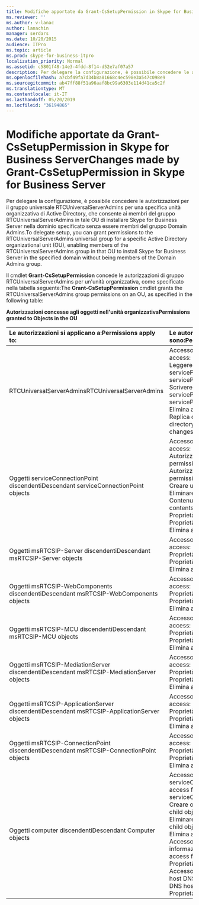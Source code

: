 ```yaml
---
title: Modifiche apportate da Grant-CsSetupPermission in Skype for Business Server
ms.reviewer: ''
ms.author: v-lanac
author: lanachin
manager: serdars
ms.date: 10/20/2015
audience: ITPro
ms.topic: article
ms.prod: skype-for-business-itpro
localization_priority: Normal
ms.assetid: c5801f48-14e3-4fdd-8f14-d52e7af07a57
description: Per delegare la configurazione, è possibile concedere le autorizzazioni per il gruppo universale RTCUniversalServerAdmins per una specifica unità organizzativa di Active Directory, che consente ai membri del gruppo RTCUniversalServerAdmins in tale OU di installare Skype for Business Server nella dominio specificato senza essere membri del gruppo Domain Admins.
ms.openlocfilehash: a7cbf49fa7d34b8a81668c4ec598e3a547c098e9
ms.sourcegitcommit: ab47ff88f51a96aaf8bc99a6303e114d41ca5c2f
ms.translationtype: MT
ms.contentlocale: it-IT
ms.lasthandoff: 05/20/2019
ms.locfileid: "36194865"
---
```

# <a name="changes-made-by-grant-cssetuppermission-in-skype-for-business-server"></a><span data-ttu-id="19f9b-103">Modifiche apportate da Grant-CsSetupPermission in Skype for Business Server</span><span class="sxs-lookup"><span data-stu-id="19f9b-103">Changes made by Grant-CsSetupPermission in Skype for Business Server</span></span>
 
<span data-ttu-id="19f9b-104">Per delegare la configurazione, è possibile concedere le autorizzazioni per il gruppo universale RTCUniversalServerAdmins per una specifica unità organizzativa di Active Directory, che consente ai membri del gruppo RTCUniversalServerAdmins in tale OU di installare Skype for Business Server nella dominio specificato senza essere membri del gruppo Domain Admins.</span><span class="sxs-lookup"><span data-stu-id="19f9b-104">To delegate setup, you can grant permissions to the RTCUniversalServerAdmins universal group for a specific Active Directory organizational unit (OU), enabling members of the RTCUniversalServerAdmins group in that OU to install Skype for Business Server in the specified domain without being members of the Domain Admins group.</span></span> 
  
<span data-ttu-id="19f9b-105">Il cmdlet **Grant-CsSetupPermission** concede le autorizzazioni di gruppo RTCUniversalServerAdmins per un'unità organizzativa, come specificato nella tabella seguente:</span><span class="sxs-lookup"><span data-stu-id="19f9b-105">The **Grant-CsSetupPermission** cmdlet grants the RTCUniversalServerAdmins group permissions on an OU, as specified in the following table:</span></span>
  
<span data-ttu-id="19f9b-106">**Autorizzazioni concesse agli oggetti nell'unità organizzativa**</span><span class="sxs-lookup"><span data-stu-id="19f9b-106">**Permissions granted to Objects in the OU**</span></span>

|<span data-ttu-id="19f9b-107">**Le autorizzazioni si applicano a:**</span><span class="sxs-lookup"><span data-stu-id="19f9b-107">**Permissions apply to:**</span></span>|<span data-ttu-id="19f9b-108">**Le autorizzazioni concesse sono:**</span><span class="sxs-lookup"><span data-stu-id="19f9b-108">**Permissions granted are:**</span></span>|
|:-----|:-----|
|<span data-ttu-id="19f9b-109">RTCUniversalServerAdmins</span><span class="sxs-lookup"><span data-stu-id="19f9b-109">RTCUniversalServerAdmins</span></span>  <br/> | <span data-ttu-id="19f9b-110">Accesso speciale:</span><span class="sxs-lookup"><span data-stu-id="19f9b-110">Special access:</span></span> <br/>  <span data-ttu-id="19f9b-111">Leggere servicePrincipalName</span><span class="sxs-lookup"><span data-stu-id="19f9b-111">Read servicePrincipalName</span></span> <br/>  <span data-ttu-id="19f9b-112">Scrivere servicePrincipalName</span><span class="sxs-lookup"><span data-stu-id="19f9b-112">Write servicePrincipalName</span></span> <br/>  <span data-ttu-id="19f9b-113">Elimina albero</span><span class="sxs-lookup"><span data-stu-id="19f9b-113">Delete tree</span></span> <br/>  <span data-ttu-id="19f9b-114">Replica delle modifiche della directory</span><span class="sxs-lookup"><span data-stu-id="19f9b-114">Replicating directory changes</span></span> <br/> |
|<span data-ttu-id="19f9b-115">Oggetti serviceConnectionPoint discendenti</span><span class="sxs-lookup"><span data-stu-id="19f9b-115">Descendant serviceConnectionPoint objects</span></span>  <br/> | <span data-ttu-id="19f9b-116">Accesso speciale:</span><span class="sxs-lookup"><span data-stu-id="19f9b-116">Special access:</span></span> <br/>  <span data-ttu-id="19f9b-117">Autorizzazioni di lettura</span><span class="sxs-lookup"><span data-stu-id="19f9b-117">Read permissions</span></span> <br/>  <span data-ttu-id="19f9b-118">Autorizzazioni di scrittura</span><span class="sxs-lookup"><span data-stu-id="19f9b-118">Write permissions</span></span> <br/>  <span data-ttu-id="19f9b-119">Creare un bambino</span><span class="sxs-lookup"><span data-stu-id="19f9b-119">Create child</span></span> <br/>  <span data-ttu-id="19f9b-120">Eliminare il bambino</span><span class="sxs-lookup"><span data-stu-id="19f9b-120">Delete child</span></span> <br/>  <span data-ttu-id="19f9b-121">Contenuto dell'elenco</span><span class="sxs-lookup"><span data-stu-id="19f9b-121">List contents</span></span> <br/>  <span data-ttu-id="19f9b-122">Proprietà Write</span><span class="sxs-lookup"><span data-stu-id="19f9b-122">Write property</span></span> <br/>  <span data-ttu-id="19f9b-123">Proprietà Read</span><span class="sxs-lookup"><span data-stu-id="19f9b-123">Read property</span></span> <br/>  <span data-ttu-id="19f9b-124">Elimina albero</span><span class="sxs-lookup"><span data-stu-id="19f9b-124">Delete tree</span></span> <br/> |
|<span data-ttu-id="19f9b-125">Oggetti msRTCSIP-Server discendenti</span><span class="sxs-lookup"><span data-stu-id="19f9b-125">Descendant msRTCSIP-Server objects</span></span>  <br/> | <span data-ttu-id="19f9b-126">Accesso speciale:</span><span class="sxs-lookup"><span data-stu-id="19f9b-126">Special access:</span></span> <br/>  <span data-ttu-id="19f9b-127">Proprietà Write</span><span class="sxs-lookup"><span data-stu-id="19f9b-127">Write property</span></span> <br/>  <span data-ttu-id="19f9b-128">Proprietà Read</span><span class="sxs-lookup"><span data-stu-id="19f9b-128">Read property</span></span> <br/>  <span data-ttu-id="19f9b-129">Elimina albero</span><span class="sxs-lookup"><span data-stu-id="19f9b-129">Delete tree</span></span> <br/> |
|<span data-ttu-id="19f9b-130">Oggetti msRTCSIP-WebComponents discendenti</span><span class="sxs-lookup"><span data-stu-id="19f9b-130">Descendant msRTCSIP-WebComponents objects</span></span>  <br/> | <span data-ttu-id="19f9b-131">Accesso speciale:</span><span class="sxs-lookup"><span data-stu-id="19f9b-131">Special access:</span></span> <br/>  <span data-ttu-id="19f9b-132">Proprietà Write</span><span class="sxs-lookup"><span data-stu-id="19f9b-132">Write property</span></span> <br/>  <span data-ttu-id="19f9b-133">Proprietà Read</span><span class="sxs-lookup"><span data-stu-id="19f9b-133">Read property</span></span> <br/>  <span data-ttu-id="19f9b-134">Elimina albero</span><span class="sxs-lookup"><span data-stu-id="19f9b-134">Delete tree</span></span> <br/> |
|<span data-ttu-id="19f9b-135">Oggetti msRTCSIP-MCU discendenti</span><span class="sxs-lookup"><span data-stu-id="19f9b-135">Descendant msRTCSIP-MCU objects</span></span>  <br/> | <span data-ttu-id="19f9b-136">Accesso speciale:</span><span class="sxs-lookup"><span data-stu-id="19f9b-136">Special access:</span></span> <br/>  <span data-ttu-id="19f9b-137">Proprietà Write</span><span class="sxs-lookup"><span data-stu-id="19f9b-137">Write property</span></span> <br/>  <span data-ttu-id="19f9b-138">Proprietà Read</span><span class="sxs-lookup"><span data-stu-id="19f9b-138">Read property</span></span> <br/>  <span data-ttu-id="19f9b-139">Elimina albero</span><span class="sxs-lookup"><span data-stu-id="19f9b-139">Delete tree</span></span> <br/> |
|<span data-ttu-id="19f9b-140">Oggetti msRTCSIP-MediationServer discendenti</span><span class="sxs-lookup"><span data-stu-id="19f9b-140">Descendant msRTCSIP-MediationServer objects</span></span>  <br/> | <span data-ttu-id="19f9b-141">Accesso speciale:</span><span class="sxs-lookup"><span data-stu-id="19f9b-141">Special access:</span></span> <br/>  <span data-ttu-id="19f9b-142">Proprietà Write</span><span class="sxs-lookup"><span data-stu-id="19f9b-142">Write property</span></span> <br/>  <span data-ttu-id="19f9b-143">Proprietà Read</span><span class="sxs-lookup"><span data-stu-id="19f9b-143">Read property</span></span> <br/>  <span data-ttu-id="19f9b-144">Elimina albero</span><span class="sxs-lookup"><span data-stu-id="19f9b-144">Delete tree</span></span> <br/> |
|<span data-ttu-id="19f9b-145">Oggetti msRTCSIP-ApplicationServer discendenti</span><span class="sxs-lookup"><span data-stu-id="19f9b-145">Descendant msRTCSIP-ApplicationServer objects</span></span>  <br/> | <span data-ttu-id="19f9b-146">Accesso speciale:</span><span class="sxs-lookup"><span data-stu-id="19f9b-146">Special access:</span></span> <br/>  <span data-ttu-id="19f9b-147">Proprietà Write</span><span class="sxs-lookup"><span data-stu-id="19f9b-147">Write property</span></span> <br/>  <span data-ttu-id="19f9b-148">Proprietà Read</span><span class="sxs-lookup"><span data-stu-id="19f9b-148">Read property</span></span> <br/>  <span data-ttu-id="19f9b-149">Elimina albero</span><span class="sxs-lookup"><span data-stu-id="19f9b-149">Delete tree</span></span> <br/> |
|<span data-ttu-id="19f9b-150">Oggetti msRTCSIP-ConnectionPoint discendenti</span><span class="sxs-lookup"><span data-stu-id="19f9b-150">Descendant msRTCSIP-ConnectionPoint objects</span></span>  <br/> | <span data-ttu-id="19f9b-151">Accesso speciale:</span><span class="sxs-lookup"><span data-stu-id="19f9b-151">Special access:</span></span> <br/>  <span data-ttu-id="19f9b-152">Proprietà Write</span><span class="sxs-lookup"><span data-stu-id="19f9b-152">Write property</span></span> <br/>  <span data-ttu-id="19f9b-153">Proprietà Read</span><span class="sxs-lookup"><span data-stu-id="19f9b-153">Read property</span></span> <br/>  <span data-ttu-id="19f9b-154">Elimina albero</span><span class="sxs-lookup"><span data-stu-id="19f9b-154">Delete tree</span></span> <br/> |
|<span data-ttu-id="19f9b-155">Oggetti computer discendenti</span><span class="sxs-lookup"><span data-stu-id="19f9b-155">Descendant Computer objects</span></span>  <br/> | <span data-ttu-id="19f9b-156">Accesso speciale per serviceConnectionPoint:</span><span class="sxs-lookup"><span data-stu-id="19f9b-156">Special access for serviceConnectionPoint:</span></span> <br/>  <span data-ttu-id="19f9b-157">Creare oggetti figlio</span><span class="sxs-lookup"><span data-stu-id="19f9b-157">Create child objects</span></span> <br/>  <span data-ttu-id="19f9b-158">Eliminare oggetti figlio</span><span class="sxs-lookup"><span data-stu-id="19f9b-158">Delete child objects</span></span> <br/>  <span data-ttu-id="19f9b-159">Elimina albero</span><span class="sxs-lookup"><span data-stu-id="19f9b-159">Delete tree</span></span> <br/>  <span data-ttu-id="19f9b-160">Accesso speciale per informazioni pubbliche:</span><span class="sxs-lookup"><span data-stu-id="19f9b-160">Special access for public information:</span></span> <br/>  <span data-ttu-id="19f9b-161">Proprietà Read</span><span class="sxs-lookup"><span data-stu-id="19f9b-161">Read property</span></span> <br/>  <span data-ttu-id="19f9b-162">Accesso speciale per il nome host DNS:</span><span class="sxs-lookup"><span data-stu-id="19f9b-162">Special access for DNS host name:</span></span> <br/>  <span data-ttu-id="19f9b-163">Proprietà Read</span><span class="sxs-lookup"><span data-stu-id="19f9b-163">Read property</span></span> <br/> |
   

